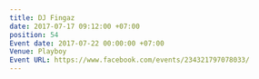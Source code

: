 ```yaml
---
title: DJ Fingaz
date: 2017-07-17 09:12:00 +07:00
position: 54
Event date: 2017-07-22 00:00:00 +07:00
Venue: Playboy
Event URL: https://www.facebook.com/events/234321797078033/
---
```


